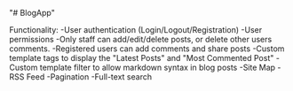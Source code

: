"# BlogApp" 
 
Functionality:
  -User authentication (Login/Logout/Registration)
  -User permissions
    -Only staff can add/edit/delete posts, or delete other users comments. 
    -Registered users can add comments and share posts
  -Custom template tags to display the "Latest Posts" and "Most Commented Post"
  -Custom template filter to allow markdown syntax in blog posts
  -Site Map
  -RSS Feed
  -Pagination
  -Full-text search 
  
 
  
  

